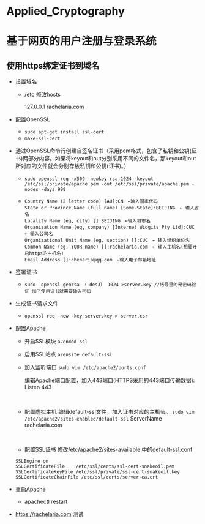 # Applied_Cryptography



# 基于网页的用户注册与登录系统

## 使用https绑定证书到域名

* 设置域名

  * /etc 修改hosts

    127.0.0.1 rachelaria.com


* 配置OpenSSL

  * ```sudo apt-get install ssl-cert```
  * ```make-ssl-cert```    

* 通过OpenSSL命令行创建自签名证书（采用pem格式，包含了私钥和公钥(证书)两部分内容。如果将keyout和out分别采用不同的文件名，那keyout和out所对应的文件就会分别存放私钥和公钥(证书)。）

  * ```
    sudo openssl req -x509 -newkey rsa:1024 -keyout /etc/ssl/private/apache.pem -out /etc/ssl/private/apache.pem -nodes -days 999
    ```
  * ```
    Country Name (2 letter code) [AU]:CN　←输入国家代码
    State or Province Name (full name) [Some-State]:BEIJING　← 输入省名
    Locality Name (eg, city) []:BEIJING　←输入城市名
    Organization Name (eg, company) [Internet Widgits Pty Ltd]:CUC　← 输入公司名
    Organizational Unit Name (eg, section) []:CUC　← 输入组织单位名
    Common Name (eg, YOUR name) []:rachelaria.com　← 输入主机名(想要开启https的主机名)
    Email Address []:chenaria@qq.com　←输入电子邮箱地址
    ```

* 签署证书

  * ```
    sudo  openssl genrsa （-des3） 1024 >server.key //括号里的是密码验证 加了使用证书就需要输入密码
    ```

* 生成证书请求文件

  * ```
    openssl req -new -key server.key > server.csr
    ```

* 配置Apache

  * 开启SSL模块
    ```a2enmod ssl```

  * 启用SSL站点
    ```a2ensite default-ssl```

  * 加入监听端口
    ```sudo vim /etc/apache2/ports.conf```

     编辑Apache端口配置，加入443端口(HTTPS采用的443端口传输数据):
     Listen 443

    ​

  * 配置虚拟主机
      编辑default-ssl文件，加入证书对应的主机头。
      ```sudo vim /etc/apache2/sites-enabled/default-ssl```
      ServerName rachelaria.com

      ​

  * 配置SSL证书 修改/etc/apache2/sites-available 中的default-ssl.conf
  ```
  SSLEngine on
  SSLCertificateFile    /etc/ssl/certs/ssl-cert-snakeoil.pem
  SSLCertificateKeyFile /etc/ssl/private/ssl-cert-snakeoil.key 	     SSLCertificateChainFile /etc/ssl/certs/server-ca.crt
  ```

* 重启Apache

  * apachectl restart

* https://rachelaria.com 测试
